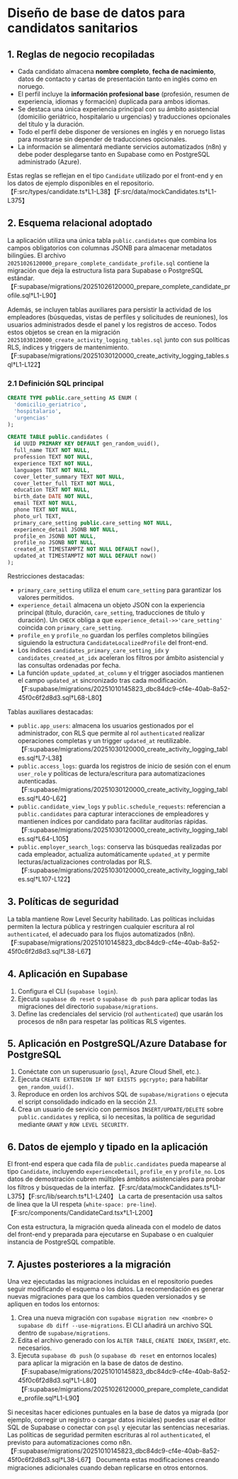 # Diseño de base de datos para candidatos sanitarios

## 1. Reglas de negocio recopiladas
- Cada candidato almacena **nombre completo**, **fecha de nacimiento**, datos de contacto y cartas de presentación tanto en inglés como en noruego.
- El perfil incluye la **información profesional base** (profesión, resumen de experiencia, idiomas y formación) duplicada para ambos idiomas.
- Se destaca una única experiencia principal con su ámbito asistencial (domicilio geriátrico, hospitalario u urgencias) y traducciones opcionales del título y la duración.
- Todo el perfil debe disponer de versiones en inglés y en noruego listas para mostrarse sin depender de traducciones opcionales.
- La información se alimentará mediante servicios automatizados (n8n) y debe poder desplegarse tanto en Supabase como en PostgreSQL administrado (Azure).

Estas reglas se reflejan en el tipo `Candidate` utilizado por el front-end y en los datos de ejemplo disponibles en el repositorio.【F:src/types/candidate.ts†L1-L38】【F:src/data/mockCandidates.ts†L1-L375】

## 2. Esquema relacional adoptado
La aplicación utiliza una única tabla `public.candidates` que combina los campos obligatorios con columnas JSONB para almacenar metadatos bilingües. El archivo `20251026120000_prepare_complete_candidate_profile.sql` contiene la migración que deja la estructura lista para Supabase o PostgreSQL estándar.【F:supabase/migrations/20251026120000_prepare_complete_candidate_profile.sql†L1-L90】

Además, se incluyen tablas auxiliares para persistir la actividad de los empleadores (búsquedas, vistas de perfiles y solicitudes de reuniones), los usuarios administrados desde el panel y los registros de acceso. Todos estos objetos se crean en la migración `20251030120000_create_activity_logging_tables.sql` junto con sus políticas RLS, índices y triggers de mantenimiento.【F:supabase/migrations/20251030120000_create_activity_logging_tables.sql†L1-L122】

### 2.1 Definición SQL principal
```sql
CREATE TYPE public.care_setting AS ENUM (
  'domicilio_geriatrico',
  'hospitalario',
  'urgencias'
);

CREATE TABLE public.candidates (
  id UUID PRIMARY KEY DEFAULT gen_random_uuid(),
  full_name TEXT NOT NULL,
  profession TEXT NOT NULL,
  experience TEXT NOT NULL,
  languages TEXT NOT NULL,
  cover_letter_summary TEXT NOT NULL,
  cover_letter_full TEXT NOT NULL,
  education TEXT NOT NULL,
  birth_date DATE NOT NULL,
  email TEXT NOT NULL,
  phone TEXT NOT NULL,
  photo_url TEXT,
  primary_care_setting public.care_setting NOT NULL,
  experience_detail JSONB NOT NULL,
  profile_en JSONB NOT NULL,
  profile_no JSONB NOT NULL,
  created_at TIMESTAMPTZ NOT NULL DEFAULT now(),
  updated_at TIMESTAMPTZ NOT NULL DEFAULT now()
);
```

Restricciones destacadas:
- `primary_care_setting` utiliza el enum `care_setting` para garantizar los valores permitidos.
- `experience_detail` almacena un objeto JSON con la experiencia principal (título, duración, `care_setting`, traducciones de título y duración). Un `CHECK` obliga a que `experience_detail->>'care_setting'` coincida con `primary_care_setting`.
- `profile_en` y `profile_no` guardan los perfiles completos bilingües siguiendo la estructura `CandidateLocalizedProfile` del front-end.
- Los índices `candidates_primary_care_setting_idx` y `candidates_created_at_idx` aceleran los filtros por ámbito asistencial y las consultas ordenadas por fecha.
- La función `update_updated_at_column` y el trigger asociados mantienen el campo `updated_at` sincronizado tras cada modificación.【F:supabase/migrations/20251010145823_dbc84dc9-cf4e-40ab-8a52-45f0c6f2d8d3.sql†L68-L80】

Tablas auxiliares destacadas:
- `public.app_users`: almacena los usuarios gestionados por el administrador, con RLS que permite al rol `authenticated` realizar operaciones completas y un trigger `updated_at` reutilizable.【F:supabase/migrations/20251030120000_create_activity_logging_tables.sql†L7-L38】
- `public.access_logs`: guarda los registros de inicio de sesión con el enum `user_role` y políticas de lectura/escritura para automatizaciones autenticadas.【F:supabase/migrations/20251030120000_create_activity_logging_tables.sql†L40-L62】
- `public.candidate_view_logs` y `public.schedule_requests`: referencian a `public.candidates` para capturar interacciones de empleadores y mantienen índices por candidato para facilitar auditorías rápidas.【F:supabase/migrations/20251030120000_create_activity_logging_tables.sql†L64-L105】
- `public.employer_search_logs`: conserva las búsquedas realizadas por cada empleador, actualiza automáticamente `updated_at` y permite lecturas/actualizaciones controladas por RLS.【F:supabase/migrations/20251030120000_create_activity_logging_tables.sql†L107-L122】

## 3. Políticas de seguridad
La tabla mantiene Row Level Security habilitado. Las políticas incluidas permiten la lectura pública y restringen cualquier escritura al rol `authenticated`, el adecuado para los flujos automatizados (n8n).【F:supabase/migrations/20251010145823_dbc84dc9-cf4e-40ab-8a52-45f0c6f2d8d3.sql†L38-L67】

## 4. Aplicación en Supabase
1. Configura el CLI (`supabase login`).
2. Ejecuta `supabase db reset` o `supabase db push` para aplicar todas las migraciones del directorio `supabase/migrations`.
3. Define las credenciales del servicio (rol `authenticated`) que usarán los procesos de n8n para respetar las políticas RLS vigentes.

## 5. Aplicación en PostgreSQL/Azure Database for PostgreSQL
1. Conéctate con un superusuario (`psql`, Azure Cloud Shell, etc.).
2. Ejecuta `CREATE EXTENSION IF NOT EXISTS pgcrypto;` para habilitar `gen_random_uuid()`.
3. Reproduce en orden los archivos SQL de `supabase/migrations` o ejecuta el script consolidado indicado en la sección 2.1.
4. Crea un usuario de servicio con permisos `INSERT/UPDATE/DELETE` sobre `public.candidates` y replica, si lo necesitas, la política de seguridad mediante `GRANT` y `ROW LEVEL SECURITY`.

## 6. Datos de ejemplo y tipado en la aplicación
El front-end espera que cada fila de `public.candidates` pueda mapearse al tipo `Candidate`, incluyendo `experienceDetail`, `profile_en` y `profile_no`. Los datos de demostración cubren múltiples ámbitos asistenciales para probar los filtros y búsquedas de la interfaz.【F:src/data/mockCandidates.ts†L1-L375】【F:src/lib/search.ts†L1-L240】 La carta de presentación usa saltos de línea que la UI respeta (`white-space: pre-line`).【F:src/components/CandidateCard.tsx†L1-L200】

Con esta estructura, la migración queda alineada con el modelo de datos del front-end y preparada para ejecutarse en Supabase o en cualquier instancia de PostgreSQL compatible.

## 7. Ajustes posteriores a la migración

Una vez ejecutadas las migraciones incluidas en el repositorio puedes seguir modificando el esquema o los datos. La recomendación es generar nuevas migraciones para que los cambios queden versionados y se apliquen en todos los entornos:

1. Crea una nueva migración con `supabase migration new <nombre>` o `supabase db diff --use-migrations`. El CLI añadirá un archivo SQL dentro de `supabase/migrations`.
2. Edita el archivo generado con los `ALTER TABLE`, `CREATE INDEX`, `INSERT`, etc. necesarios.
3. Ejecuta `supabase db push` (o `supabase db reset` en entornos locales) para aplicar la migración en la base de datos de destino.【F:supabase/migrations/20251010145823_dbc84dc9-cf4e-40ab-8a52-45f0c6f2d8d3.sql†L1-L80】【F:supabase/migrations/20251026120000_prepare_complete_candidate_profile.sql†L1-L90】

Si necesitas hacer ediciones puntuales en la base de datos ya migrada (por ejemplo, corregir un registro o cargar datos iniciales) puedes usar el editor SQL de Supabase o conectar con `psql` y ejecutar las sentencias necesarias. Las políticas de seguridad permiten escrituras al rol `authenticated`, el previsto para automatizaciones como n8n.【F:supabase/migrations/20251010145823_dbc84dc9-cf4e-40ab-8a52-45f0c6f2d8d3.sql†L38-L67】 Documenta estas modificaciones creando migraciones adicionales cuando deban replicarse en otros entornos.
